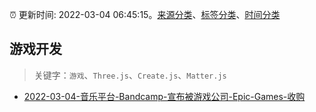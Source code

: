 :alarm_clock: 更新时间: 2022-03-04 06:45:15。[来源分类](../README.md)、[标签分类](../TAGS.md)、[时间分类](../TIMELINE.md)

## 游戏开发


> 关键字：`游戏`、`Three.js`、`Create.js`、`Matter.js`



- [2022-03-04-音乐平台-Bandcamp-宣布被游戏公司-Epic-Games-收购](https://www.v2ex.com/t/837932) 